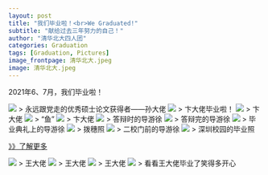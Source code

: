 ```yaml
---
layout: post
title: "我们毕业啦！<br>We Graduated!"
subtitle: "献给过去三年努力的自己！"
author: "清华北大四人团"
categories: Graduation
tags: [Graduation, Pictures]
image_frontpage: 清华北大.jpeg
image: 清华北大.jpeg
---
```


2021年6、7月，我们毕业啦！

<img src="{{ site.github.url }}/assets/img/毕业照_孙.jpg">
> 永远跟党走的优秀硕士论文获得者——孙大佬

<img src="{{ site.github.url }}/assets/img/毕业照_卞4.jpg">
> 卞大佬毕业啦！

<img src="{{ site.github.url }}/assets/img/毕业照_卞1.jpg">
> 卞大佬

<img src="{{ site.github.url }}/assets/img/毕业照_卞2.jpg">
> “鱼”

<img src="{{ site.github.url }}/assets/img/毕业照_卞3.jpg">
> 卞大佬

<img src="{{ site.github.url }}/assets/img/论文答辩1.jpg">
> 答辩时的导游徐

<img src="{{ site.github.url }}/assets/img/论文答辩2.jpg">
> 答辩完的导游徐

<img src="{{ site.github.url }}/assets/img/毕业典礼2.jpg">
> 毕业典礼上的导游徐

<img src="{{ site.github.url }}/assets/img/拨穗照.jpg">
> 拨穗照

<img src="{{ site.github.url }}/assets/img/毕业照_二校门.jpg">
> 二校门前的导游徐

<img src="{{ site.github.url }}/assets/img/深圳毕业照.jpg">
> 深圳校园的毕业照

[》》了解更多](https://jaimelavie.github.io/)

<img src="{{ site.github.url }}/assets/img/毕业照_王1.jpg">
> 王大佬

<img src="{{ site.github.url }}/assets/img/毕业照_王2.jpg">
> 王大佬

<img src="{{ site.github.url }}/assets/img/毕业照_王3.jpg">
> 王大佬

<img src="{{ site.github.url }}/assets/img/毕业照_王4.jpg">
> 看看王大佬毕业了笑得多开心